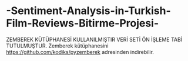 # -Sentiment-Analysis-in-Turkish-Film-Reviews-Bitirme-Projesi-
ZEMBEREK KÜTÜPHANESİ KULLANILMIŞTIR
VERİ SETİ ÖN İŞLEME TABİ TUTULMUŞTUR.
Zemberek kütüphanesini  https://github.com/kodiks/pyzemberek adresinden indirebilir.
